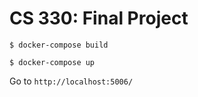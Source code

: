 # CS 330: Final Project

`$ docker-compose build`

`$ docker-compose up`

Go to `http://localhost:5006/`